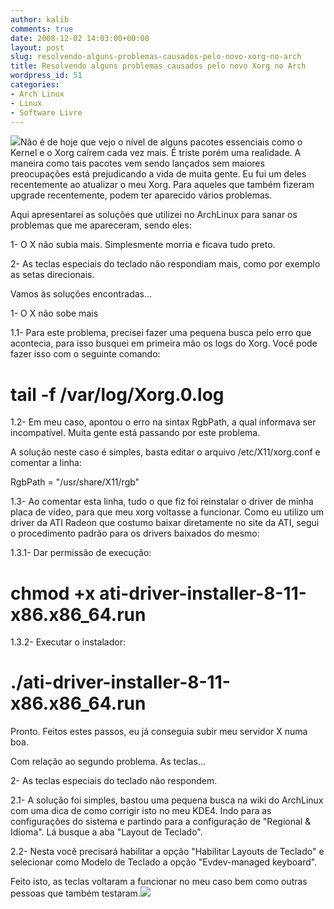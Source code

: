 ```yaml
---
author: kalib
comments: true
date: 2008-12-02 14:03:00+00:00
layout: post
slug: resolvendo-alguns-problemas-causados-pelo-novo-xorg-no-arch
title: Resolvendo alguns problemas causados pelo novo Xorg no Arch
wordpress_id: 51
categories:
- Arch Linux
- Linux
- Software Livre
---
```


[![](http://kalib.pre.hw40.webservidor.net/wordpress/wp-content/uploads/2009/02/archlinux_logo_glass-300x256.png)](http://marcelocavalcante.net/portal/wp-content/uploads/2009/02/archlinux_logo_glass.png)Não é de hoje que vejo o nível de alguns pacotes essenciais como o Kernel e o Xorg caírem cada vez mais. É triste porém uma realidade. A maneira como tais pacotes vem sendo lançados sem maiores preocupações está prejudicando a vida de muita gente. Eu fui um deles recentemente ao atualizar o meu Xorg. Para aqueles que também fizeram upgrade recentemente, podem ter aparecido vários problemas.




Aqui apresentarei as soluções que utilizei no ArchLinux para sanar os problemas que me apareceram, sendo eles:




1- O X não subia mais. Simplesmente morria e ficava tudo preto.  

2- As teclas especiais do teclado não respondiam mais, como por exemplo as setas direcionais.




Vamos às soluções encontradas...




1- O X não sobe mais




1.1- Para este problema, precisei fazer uma pequena busca pelo erro que acontecia, para isso busquei em primeira mão os logs do Xorg. Você pode fazer isso com o seguinte comando:




# tail -f /var/log/Xorg.0.log




1.2- Em meu caso, apontou o erro na sintax RgbPath, a qual informava ser incompatível. Muita gente está passando por este problema.




A solução neste caso é simples, basta editar o arquivo /etc/X11/xorg.conf e comentar a linha:  

RgbPath = "/usr/share/X11/rgb"




1.3- Ao comentar esta linha, tudo o que fiz foi reinstalar o driver de minha placa de vídeo, para que meu xorg voltasse a funcionar. Como eu utilizo um driver da ATI Radeon que costumo baixar diretamente no site da ATI, segui o procedimento padrão para os drivers baixados do mesmo:




1.3.1- Dar permissão de execução:  

# chmod +x ati-driver-installer-8-11-x86.x86_64.run




1.3.2- Executar o instalador:  

# ./ati-driver-installer-8-11-x86.x86_64.run




Pronto. Feitos estes passos, eu já conseguia subir meu servidor X numa boa.




Com relação ao segundo problema. As teclas...




2- As teclas especiais do teclado não respondem.  

2.1- A solução foi simples, bastou uma pequena busca na wiki do ArchLinux com uma dica de como corrigir isto no meu KDE4. Indo para as configurações do sistema e partindo para a configuração de "Regional & Idioma". Lá busque a aba "Layout de Teclado".




2.2- Nesta você precisará habilitar a opção "Habilitar Layouts de Teclado" e selecionar como Modelo de Teclado a opção "Evdev-managed keyboard".




Feito isto, as teclas voltaram a funcionar no meu caso bem como outras pessoas que também testaram.![](http://img376.imageshack.us/img376/8000/userbar635980sd7.gif)



